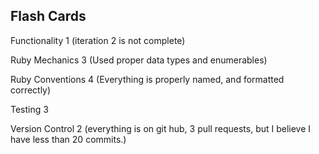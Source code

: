 ##  Flash Cards

<!-- This is the starter repository for the [Flash Cards](http://backend.turing.io/module1/projects/flashcards) project. -->

Functionality
  1 (iteration 2 is not complete)

Ruby Mechanics
  3 (Used proper data types and enumerables)

Ruby Conventions
  4 (Everything is properly named, and formatted correctly)

Testing
  3

Version Control
  2 (everything is on git hub, 3 pull requests, but I believe I have less than 20 commits.)
